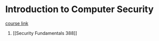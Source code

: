 # Introduction to Computer Security

[course link](https://eecs388.org/)

1. [[Security Fundamentals 388]]


